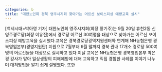 ```yaml
---
categories: b
title: "대한노인회 경북 영주시지회 찾아가는 어르신 보이스피싱 예방교육 실시"
---
```

[백세시대=박아영 기자] 대한노인회 영주시지회(회장 황기주)는 9월 20일 휴천2동 신영주경로당(회장 이유진)에서 경로당 어르신 30여명을 대상으로 찾아가는 어르신 보이스피싱 예방교육을 실시했다.교육은 경북경로당광역지원센터와 연계해 NH농협은행 경북영업본부(경영지원단) 지원으로 7월부터 9월 말까지 경북 관내 17개소 경로당 500여명의 어르신들을 대상으로 실시하고 있다.이날 교육은 NH농협은행 경북영업본부 박은경 강사가 맡아 일상생활의 피해예방에 대해 교육하고 직접 경험한 사례를 이야기 나누며 대처방법을 알기 쉽게 설명했다. 또한